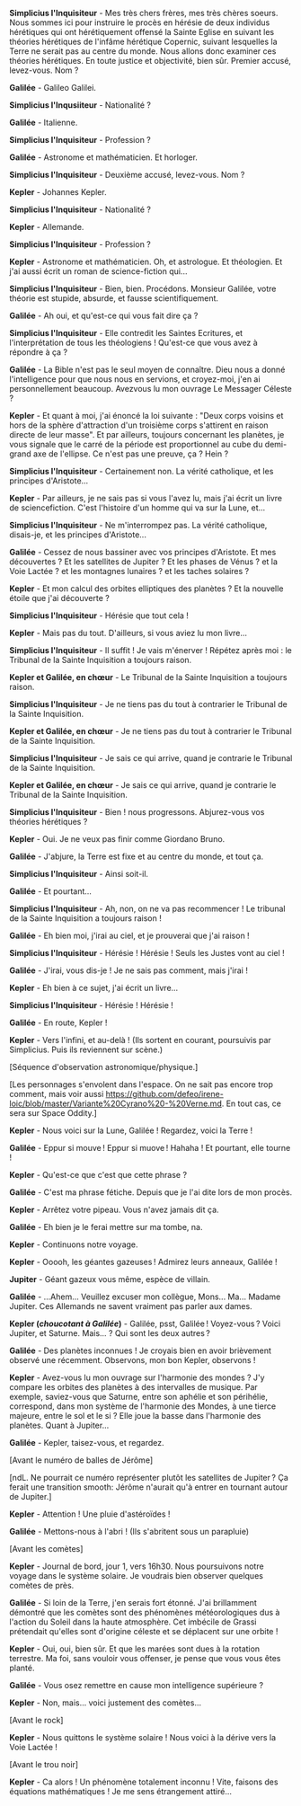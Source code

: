 **Simplicius l'Inquisiteur** - Mes très chers frères, mes très chères soeurs. Nous sommes ici pour instruire le procès en hérésie de deux individus hérétiques qui ont hérétiquement offensé  la  Sainte  Eglise  en  suivant  les  théories  hérétiques  de  l'infâme  hérétique Copernic, suivant lesquelles la Terre ne serait pas au centre du monde. Nous allons donc examiner ces théories hérétiques. En toute justice et objectivité, bien sûr. Premier accusé, levez-vous. Nom ?

**Galilée** - Galileo Galilei.

**Simplicius l'Inqusiiteur** - Nationalité ?

**Galilée** - Italienne.

**Simplicius l'Inquisiteur** - Profession ?

**Galilée** - Astronome et mathématicien. Et horloger.

**Simplicius l'Inquisiteur** - Deuxième accusé, levez-vous. Nom ?

**Kepler** - Johannes Kepler.

**Simplicius l'Inquisiteur** - Nationalité ?

**Kepler** - Allemande.

**Simplicius l'Inquisiteur** - Profession ?

**Kepler** - Astronome et mathématicien. Oh, et astrologue. Et théologien. Et j'ai aussi écrit un roman de science-fiction qui...

**Simplicius l'Inquisiteur** - Bien, bien. Procédons. Monsieur Galilée, votre théorie est stupide, absurde, et fausse scientifiquement.

**Galilée** - Ah oui, et qu'est-ce qui vous fait dire ça ?

**Simplicius l'Inquisiteur** - Elle contredit les Saintes Ecritures, et l'interprétation de tous les théologiens ! Qu'est-ce que vous avez à répondre à ça ?

**Galilée** - La Bible n'est pas le seul moyen de connaître. Dieu nous a donné l'intelligence pour que nous nous en servions, et croyez-moi, j'en ai personnellement beaucoup. Avezvous lu mon ouvrage Le Messager Céleste ?

**Kepler** - Et quant à moi, j'ai énoncé la loi suivante : "Deux corps voisins et hors de la sphère d'attraction d'un troisième corps s'attirent en raison directe de leur masse". Et par ailleurs, toujours concernant les planètes, je vous signale que le carré de la période est proportionnel au cube du demi-grand axe de l'ellipse. Ce n'est pas une preuve, ça ? Hein ?

**Simplicius  l'Inquisiteur** -  Certainement  non.  La  vérité  catholique,  et  les  principes d'Aristote...

**Kepler** - Par ailleurs, je ne sais pas si vous l'avez lu, mais j'ai écrit un livre de sciencefiction. C'est l'histoire d'un homme qui va sur la Lune, et...

**Simplicius l'Inquisiteur** - Ne m'interrompez pas. La vérité catholique, disais-je, et les principes d'Aristote...

**Galilée** - Cessez de nous bassiner avec vos principes d'Aristote. Et mes découvertes ? Et les satellites de Jupiter ? Et les phases de Vénus ? et la Voie Lactée ? et les montagnes lunaires ? et les taches solaires ?

**Kepler** - Et mon calcul des orbites elliptiques des planètes ? Et la nouvelle étoile que j'ai découverte ?

**Simplicius l'Inquisiteur** - Hérésie que tout cela !

**Kepler** - Mais pas du tout. D'ailleurs, si vous aviez lu mon livre...

**Simplicius l'Inquisiteur** - Il suffit ! Je vais m'énerver ! Répétez après moi : le Tribunal de la Sainte Inquisition a toujours raison.

**Kepler et Galilée, en chœur** - Le Tribunal de la Sainte Inquisition a toujours raison.

**Simplicius l'Inquisiteur** - Je ne tiens pas du tout à contrarier le Tribunal de la Sainte Inquisition.

**Kepler et Galilée,  en chœur** - Je ne tiens pas du tout à contrarier le Tribunal de la Sainte Inquisition.

**Simplicius l'Inquisiteur** - Je sais ce qui arrive, quand je contrarie le Tribunal de la Sainte Inquisition.

**Kepler et Galilée, en chœur** - Je sais ce qui arrive, quand je contrarie le Tribunal de la Sainte Inquisition.

**Simplicius l'Inquisiteur** - Bien ! nous progressons. Abjurez-vous vos théories hérétiques ?

**Kepler** - Oui. Je ne veux pas finir comme Giordano Bruno.

**Galilée** - J'abjure, la Terre est fixe et au centre du monde, et tout ça.

**Simplicius l'Inquisiteur** - Ainsi soit-il.

**Galilée** - Et pourtant...

**Simplicius l'Inquisiteur** - Ah, non, on ne va pas recommencer ! Le tribunal de la Sainte Inquisition a toujours raison !

**Galilée** - Eh bien moi, j'irai au ciel, et je prouverai que j'ai raison !

**Simplicius l'Inquisiteur** - Hérésie ! Hérésie ! Seuls les Justes vont au ciel !

**Galilée** - J'irai, vous dis-je ! Je ne sais pas comment, mais j'irai ! 

**Kepler** - Eh bien à ce sujet, j'ai écrit un livre...

**Simplicius l'Inquisiteur** - Hérésie ! Hérésie !

**Galilée** - En route, Kepler ! 

**Kepler** - Vers l'infini, et au-delà ! (Ils sortent en courant, poursuivis par Simplicius. Puis ils reviennent sur scène.)

[Séquence d'observation astronomique/physique.]

[Les personnages s'envolent dans l'espace. On ne sait pas encore trop comment, mais voir aussi <https://github.com/defeo/irene-loic/blob/master/Variante%20Cyrano%20-%20Verne.md>. En tout cas, ce sera sur Space Oddity.]

**Kepler** - Nous voici sur la Lune, Galilée ! Regardez, voici la Terre !

**Galilée** - Eppur si mouve ! Eppur si muove ! Hahaha ! Et pourtant, elle tourne !

**Kepler** - Qu'est-ce que c'est que cette phrase ?

**Galilée** - C'est ma phrase fétiche. Depuis que je l'ai dite lors de mon procès.

**Kepler** - Arrêtez votre pipeau. Vous n'avez jamais dit ça.

**Galilée** - Eh bien je le ferai mettre sur ma tombe, na.

**Kepler** - Continuons notre voyage.

**Kepler** - Ooooh, les géantes gazeuses ! Admirez leurs anneaux, Galilée !

**Jupiter** - Géant gazeux vous même, espèce de villain.

**Galilée** - ...Ahem... Veuillez excuser mon collègue, Mons... Ma... Madame Jupiter. Ces Allemands ne savent vraiment pas parler aux dames.

**Kepler (*choucotant à Galilée*)** - Galilée, psst, Galilée ! Voyez-vous ? Voici Jupiter, et Saturne. Mais... ? Qui sont les deux autres ?

**Galilée** - Des planètes inconnues ! Je croyais bien en avoir brièvement observé une récemment. Observons, mon bon Kepler, observons !

**Kepler** - Avez-vous lu mon ouvrage sur l'harmonie des mondes ? J'y compare les orbites des planètes à des intervalles de musique. Par exemple, saviez-vous que Saturne, entre son aphélie et son périhélie, correspond, dans mon système de l'harmonie des Mondes, à une tierce majeure, entre le sol et le si ? Elle joue la basse dans l'harmonie des planètes. Quant à Jupiter...

**Galilée** - Kepler, taisez-vous, et regardez.

[Avant le numéro de balles de Jérôme]

[ndL. Ne pourrait ce numéro représenter plutôt les satellites de Jupiter ? Ça ferait une transition smooth: Jérôme n'aurait qu'à entrer en tournant autour de Jupiter.]

**Kepler** - Attention ! Une pluie d'astéroïdes !

**Galilée** - Mettons-nous à l'abri ! (Ils s'abritent sous un parapluie)

[Avant les comètes]

**Kepler** - Journal de bord, jour 1, vers 16h30. Nous poursuivons notre voyage dans le système solaire. Je voudrais bien observer quelques comètes de près.

**Galilée** - Si loin de la Terre, j'en serais fort étonné. J'ai brillamment démontré que les comètes sont des phénomènes météorologiques dus à l'action du Soleil dans la haute atmosphère. Cet imbécile de Grassi prétendait qu'elles sont d'origine céleste et se déplacent sur une orbite !

**Kepler** - Oui, oui, bien sûr. Et que les marées sont dues à la rotation terrestre. Ma foi, sans vouloir vous offenser, je pense que vous vous êtes planté.

**Galilée** - Vous osez remettre en cause mon intelligence supérieure ?

**Kepler** - Non, mais... voici justement des comètes...

[Avant le rock]

**Kepler** - Nous quittons le système solaire ! Nous voici à la dérive vers la Voie Lactée !

[Avant le trou noir]

**Kepler** - Ca alors ! Un phénomène totalement inconnu ! Vite, faisons des équations mathématiques !
Je me sens étrangement attiré...

